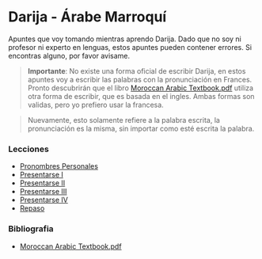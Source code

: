 # Darija - Árabe Marroquí

Apuntes que voy tomando mientras aprendo Darija. Dado que no soy ni profesor ni experto en lenguas, estos apuntes pueden contener errores. Si encontras alguno, por favor avisame.

> **Importante**: No existe una forma oficial de escribir Darija, en estos apuntes voy a escribir las palabras con la pronunciación en Frances. Pronto descubrirán que el libro [Moroccan Arabic Textbook.pdf](./bibliografia/MoroccanArabicText.pdf) utiliza otra forma de escribir, que es basada en el ingles. Ambas formas son validas, pero yo prefiero usar la francesa.

> Nuevamente, esto solamente refiere a la palabra escrita, la pronunciación es la misma, sin importar como esté escrita la palabra.


### Lecciones
- [Pronombres Personales](./nucleo/pronombres.md#Pronombres%20Personales)
- [Presentarse I](./lecciones/presentarse-I.md)
- [Presentarse II](./lecciones/presentarse-II.md)
- [Presentarse III](./lecciones/presentarse-III.md)
- [Presentarse IV](./lecciones/presentarse-III.md)
- [Repaso](./lecciones/repaso-I.md)

### Bibliografia
- [Moroccan Arabic Textbook.pdf](./bibliografia/MoroccanArabicText.pdf)